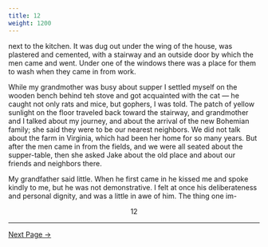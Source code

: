 ```yaml
---
title: 12
weight: 1200
---
```



next to the kitchen. It was dug out under the wing of the house, was plastered and cemented, with a stairway and an outside door by which the men came and went. Under one of the windows there was a place for them to wash when they came in from work.

While my grandmother was busy about supper I settled myself on the wooden bench behind teh stove and got acquainted with the cat — he caught not only rats and mice, but gophers, I was told. The patch of yellow sunlight on the floor traveled back toward the stairway, and grandmother and I talked about my journey, and about the arrival of the new Bohemian family; she said they were to be our nearest neighbors. We did not talk about the farm in Virginia, which had been her home for so many years. But after the men came in from the fields, and we were all seated about the supper-table, then she asked Jake about the old place and about our friends and neighbors there.

My grandfather said little. When he first came in he kissed me and spoke kindly to me, but he was not demonstrative. I felt at once his deliberateness and personal dignity, and was a little in awe of him. The thing one im-

<div style="text-align: center">12</div>

---

[Next Page →](/part-one/chapter-two/13)
